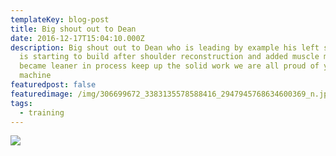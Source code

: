 ```yaml
---
templateKey: blog-post
title: Big shout out to Dean
date: 2016-12-17T15:04:10.000Z
description: Big shout out to Dean who is leading by example his left shoulder
  is starting to build after shoulder reconstruction and added muscle mass and
  became leaner in process keep up the solid work we are all proud of you, you
  machine
featuredpost: false
featuredimage: /img/306699672_3383135578588416_2947945768634600369_n.jpeg
tags:
  - training
---
```

![](/img/306699672_3383135578588416_2947945768634600369_n.jpeg)
